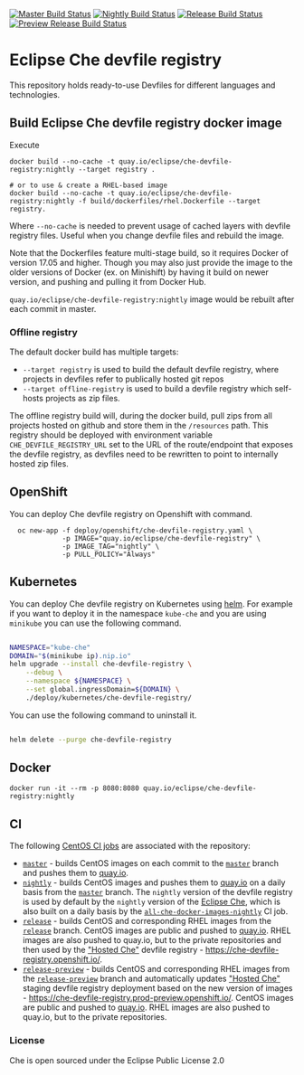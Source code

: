 [![Master Build Status](https://ci.centos.org/buildStatus/icon?subject=master&job=devtools-che-devfile-registry-build-master/)](https://ci.centos.org/job/devtools-che-devfile-registry-build-master/)
[![Nightly Build Status](https://ci.centos.org/buildStatus/icon?subject=nightly&job=devtools-che-devfile-registry-nightly/)](https://ci.centos.org/job/devtools-che-devfile-registry-nightly/)
[![Release Build Status](https://ci.centos.org/buildStatus/icon?subject=release&job=devtools-che-devfile-registry-release/)](https://ci.centos.org/job/devtools-che-devfile-registry-release/)
[![Preview Release Build Status](https://ci.centos.org/buildStatus/icon?subject=release-preview&job=devtools-che-devfile-registry-release-preview/)](https://ci.centos.org/job/devtools-che-devfile-registry-release-preview/)

# Eclipse Che devfile registry

This repository holds ready-to-use Devfiles for different languages and technologies.

## Build Eclipse Che devfile registry docker image

Execute
```shell
docker build --no-cache -t quay.io/eclipse/che-devfile-registry:nightly --target registry .

# or to use & create a RHEL-based image
docker build --no-cache -t quay.io/eclipse/che-devfile-registry:nightly -f build/dockerfiles/rhel.Dockerfile --target registry.
```
Where `--no-cache` is needed to prevent usage of cached layers with devfile registry files.
Useful when you change devfile files and rebuild the image.

Note that the Dockerfiles feature multi-stage build, so it requires Docker of version 17.05 and higher.
Though you may also just provide the image to the older versions of Docker (ex. on Minishift) by having it build on newer version, and pushing and pulling it from Docker Hub.

`quay.io/eclipse/che-devfile-registry:nightly` image would be rebuilt after each commit in master.

### Offline registry

The default docker build has multiple targets:
- `--target registry` is used to build the default devfile registry, where projects in devfiles refer to publically hosted git repos
- `--target offline-registry` is used to build a devfile registry which self-hosts projects as zip files.

The offline registry build will, during the docker build, pull zips from all projects hosted on github and store them in the `/resources` path. This registry should be deployed with environment variable `CHE_DEVFILE_REGISTRY_URL` set to the URL of the route/endpoint that exposes the devfile registry, as devfiles need to be rewritten to point to internally hosted zip files.

## OpenShift
You can deploy Che devfile registry on Openshift with command.
```
  oc new-app -f deploy/openshift/che-devfile-registry.yaml \
             -p IMAGE="quay.io/eclipse/che-devfile-registry" \
             -p IMAGE_TAG="nightly" \
             -p PULL_POLICY="Always"
```

## Kubernetes

You can deploy Che devfile registry on Kubernetes using [helm](https://docs.helm.sh/). For example if you want to deploy it in the namespace `kube-che` and you are using `minikube` you can use the following command.

```bash

NAMESPACE="kube-che"
DOMAIN="$(minikube ip).nip.io"
helm upgrade --install che-devfile-registry \
    --debug \
    --namespace ${NAMESPACE} \
    --set global.ingressDomain=${DOMAIN} \
    ./deploy/kubernetes/che-devfile-registry/

```

You can use the following command to uninstall it.

```bash

helm delete --purge che-devfile-registry

```

## Docker

```
docker run -it --rm -p 8080:8080 quay.io/eclipse/che-devfile-registry:nightly
```

## CI
The following [CentOS CI jobs](https://ci.centos.org/) are associated with the repository:

- [`master`](https://ci.centos.org/job/devtools-che-devfile-registry-build-master/) - builds CentOS images on each commit to the [`master`](https://github.com/eclipse/che-devfile-registry/tree/master) branch and pushes them to [quay.io](https://quay.io/organization/eclipse).
- [`nightly`](https://ci.centos.org/job/devtools-che-devfile-registry-nightly/) - builds CentOS images and pushes them to [quay.io](https://quay.io/organization/eclipse) on a daily basis from the [`master`](https://github.com/eclipse/che-devfile-registry/tree/master) branch. The `nightly` version of the devfile registry is used by default by the `nightly` version of the [Eclipse Che](https://github.com/eclipse/che), which is also built on a daily basis by the [`all-che-docker-images-nightly`](all-che-docker-images-nightly/) CI job.
- [`release`](https://ci.centos.org/job/devtools-che-devfile-registry-release/) - builds CentOS and corresponding RHEL images from the [`release`](https://github.com/eclipse/che-devfile-registry/tree/release) branch. CentOS images are public and pushed to [quay.io](https://quay.io/organization/eclipse). RHEL images are also pushed to quay.io, but to the private repositories and then used by the ["Hosted Che"](https://www.eclipse.org/che/docs/che-7/hosted-che/) devfile registry - https://che-devfile-registry.openshift.io/. 
- [`release-preview`](https://ci.centos.org/job/devtools-che-devfile-registry-release-preview/) - builds CentOS and corresponding RHEL images from the [`release-preview`](https://github.com/eclipse/che-devfile-registry/tree/release-preview) branch and automatically updates ["Hosted Che"](https://www.eclipse.org/che/docs/che-7/hosted-che/) staging devfile registry deployment based on the new version of images - https://che-devfile-registry.prod-preview.openshift.io/. CentOS images are public and pushed to [quay.io](https://quay.io/organization/eclipse). RHEL images are also pushed to quay.io, but to the private repositories.

### License
Che is open sourced under the Eclipse Public License 2.0
